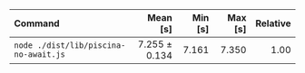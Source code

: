 | Command | Mean [s] | Min [s] | Max [s] | Relative |
|:---|---:|---:|---:|---:|
| `node ./dist/lib/piscina-no-await.js` | 7.255 ± 0.134 | 7.161 | 7.350 | 1.00 |
